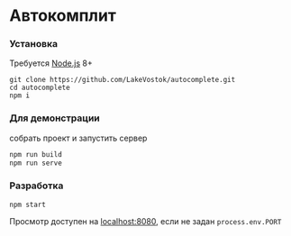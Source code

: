 # Автокомплит

### Установка

Требуется [Node.js](https://nodejs.org/) 8+

```
git clone https://github.com/LakeVostok/autocomplete.git
cd autocomplete
npm i
```
### Для демонстрации
собрать проект и запустить сервер
```sh
npm run build
npm run serve
```
### Разработка
```
npm start
```
Просмотр доступен на [localhost:8080](http://localhost:8080), если не задан `process.env.PORT`
